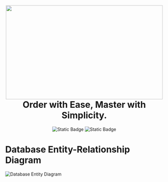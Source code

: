 <h1 align="center">
  <img height="300" width="500" src="https://github.com/kaizerpwn/order-management-app/assets/70588174/1ec30bea-f219-4483-838f-ff0c3162a344" />
  <br />
  <strong>Order with Ease, Master with Simplicity.</strong> 
</h1>

<p align="center">
  <img alt="Static Badge" src="https://img.shields.io/badge/Java-21.0-cbf871?logo=java&logoColor=cbf871">
  <img alt="Static Badge" src="https://img.shields.io/badge/Spring-3.2.2-cbf871?logo=spring&logoColor=%23fff">  
</p> 

# Database Entity-Relationship Diagram
![Database Entity Diagram](https://github.com/kaizerpwn/order-management-app/assets/70588174/4c9764db-6f16-470c-9acc-dc20584436cf) 
